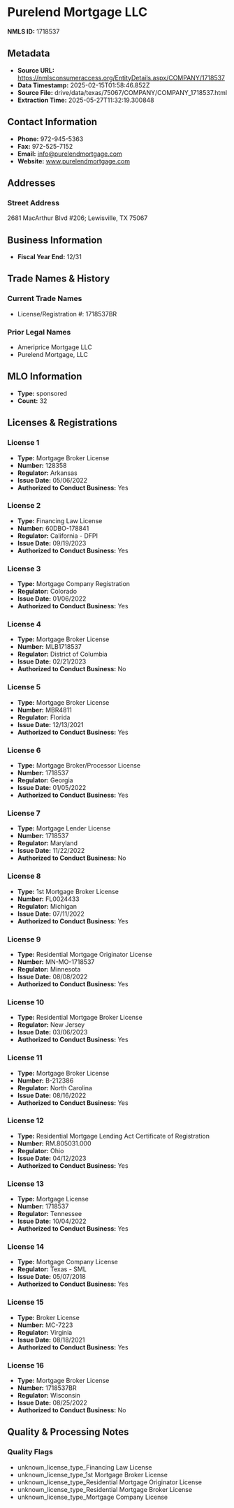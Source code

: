 # Purelend Mortgage LLC

**NMLS ID:** 1718537

## Metadata
- **Source URL:** https://nmlsconsumeraccess.org/EntityDetails.aspx/COMPANY/1718537
- **Data Timestamp:** 2025-02-15T01:58:46.852Z
- **Source File:** drive/data/texas/75067/COMPANY/COMPANY_1718537.html
- **Extraction Time:** 2025-05-27T11:32:19.300848

## Contact Information
- **Phone:** 972-945-5363
- **Fax:** 972-525-7152
- **Email:** info@purelendmortgage.com
- **Website:** www.purelendmortgage.com

## Addresses
### Street Address
2681 MacArthur Blvd #206; Lewisville, TX 75067

## Business Information
- **Fiscal Year End:** 12/31

## Trade Names & History
### Current Trade Names
- License/Registration #: 1718537BR

### Prior Legal Names
- Ameriprice Mortgage LLC
- Purelend Mortgage, LLC

## MLO Information
- **Type:** sponsored
- **Count:** 32

## Licenses & Registrations

### License 1
- **Type:** Mortgage Broker License
- **Number:** 128358
- **Regulator:** Arkansas
- **Issue Date:** 05/06/2022
- **Authorized to Conduct Business:** Yes

### License 2
- **Type:** Financing Law License
- **Number:** 60DBO-178841
- **Regulator:** California - DFPI
- **Issue Date:** 09/19/2023
- **Authorized to Conduct Business:** Yes

### License 3
- **Type:** Mortgage Company Registration
- **Regulator:** Colorado
- **Issue Date:** 01/06/2022
- **Authorized to Conduct Business:** Yes

### License 4
- **Type:** Mortgage Broker License
- **Number:** MLB1718537
- **Regulator:** District of Columbia
- **Issue Date:** 02/21/2023
- **Authorized to Conduct Business:** No

### License 5
- **Type:** Mortgage Broker License
- **Number:** MBR4811
- **Regulator:** Florida
- **Issue Date:** 12/13/2021
- **Authorized to Conduct Business:** Yes

### License 6
- **Type:** Mortgage Broker/Processor License
- **Number:** 1718537
- **Regulator:** Georgia
- **Issue Date:** 01/05/2022
- **Authorized to Conduct Business:** Yes

### License 7
- **Type:** Mortgage Lender License
- **Number:** 1718537
- **Regulator:** Maryland
- **Issue Date:** 11/22/2022
- **Authorized to Conduct Business:** No

### License 8
- **Type:** 1st Mortgage Broker License
- **Number:** FL0024433
- **Regulator:** Michigan
- **Issue Date:** 07/11/2022
- **Authorized to Conduct Business:** Yes

### License 9
- **Type:** Residential Mortgage Originator License
- **Number:** MN-MO-1718537
- **Regulator:** Minnesota
- **Issue Date:** 08/08/2022
- **Authorized to Conduct Business:** Yes

### License 10
- **Type:** Residential Mortgage Broker License
- **Regulator:** New Jersey
- **Issue Date:** 03/06/2023
- **Authorized to Conduct Business:** Yes

### License 11
- **Type:** Mortgage Broker License
- **Number:** B-212386
- **Regulator:** North Carolina
- **Issue Date:** 08/16/2022
- **Authorized to Conduct Business:** Yes

### License 12
- **Type:** Residential Mortgage Lending Act Certificate of Registration
- **Number:** RM.805031.000
- **Regulator:** Ohio
- **Issue Date:** 04/12/2023
- **Authorized to Conduct Business:** Yes

### License 13
- **Type:** Mortgage License
- **Number:** 1718537
- **Regulator:** Tennessee
- **Issue Date:** 10/04/2022
- **Authorized to Conduct Business:** Yes

### License 14
- **Type:** Mortgage Company License
- **Regulator:** Texas - SML
- **Issue Date:** 05/07/2018
- **Authorized to Conduct Business:** Yes

### License 15
- **Type:** Broker License
- **Number:** MC-7223
- **Regulator:** Virginia
- **Issue Date:** 08/18/2021
- **Authorized to Conduct Business:** Yes

### License 16
- **Type:** Mortgage Broker License
- **Number:** 1718537BR
- **Regulator:** Wisconsin
- **Issue Date:** 08/25/2022
- **Authorized to Conduct Business:** No

## Quality & Processing Notes
### Quality Flags
- unknown_license_type_Financing Law License
- unknown_license_type_1st Mortgage Broker License
- unknown_license_type_Residential Mortgage Originator License
- unknown_license_type_Residential Mortgage Broker License
- unknown_license_type_Mortgage Company License
